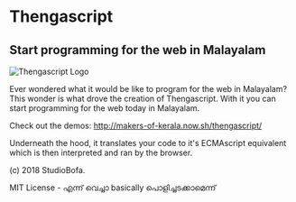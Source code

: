# Thengascript
## Start programming for the web in Malayalam

![Thengascript Logo](./thengascript.png)

Ever wondered what it would be like to program for the web in Malayalam?
This wonder is what drove the creation of Thengascript.
With it you can start programming for the web today in Malayalam.

Check out the demos: http://makers-of-kerala.now.sh/thengascript/

Underneath the hood, it translates your code to it's ECMAscript equivalent which is then interpreted and ran by the browser.

(c) 2018 StudioBofa.

MIT License - എന്ന് വെച്ചാ basically പൊളിച്ചടക്കാമെന്ന്
